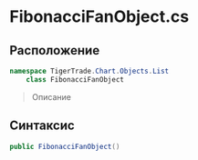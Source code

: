 
# FibonacciFanObject.cs
## Расположение
```csharp
namespace TigerTrade.Chart.Objects.List  
    class FibonacciFanObject
```

> Описание

## Синтаксис
```csharp
public FibonacciFanObject()
```
